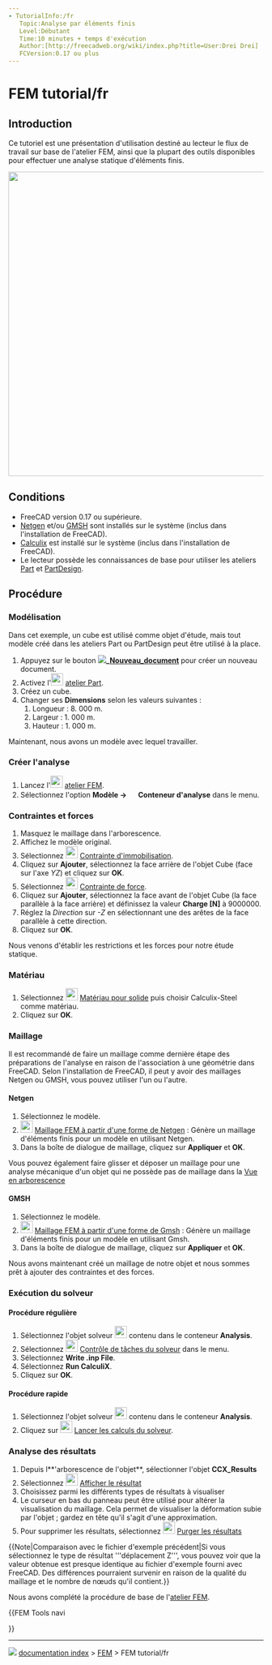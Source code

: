 ```yaml
---
- TutorialInfo:/fr
   Topic:Analyse par éléments finis
   Level:Débutant
   Time:10 minutes + temps d'exécution
   Author:[http://freecadweb.org/wiki/index.php?title=User:Drei Drei]
   FCVersion:0.17 ou plus
---
```


# FEM tutorial/fr





## Introduction

Ce tutoriel est une présentation d\'utilisation destiné au lecteur le flux de travail sur base de l\'atelier FEM, ainsi que la plupart des outils disponibles pour effectuer une analyse statique d'éléments finis.

<img alt="" src=images/FEM_tutorial_result.png  style="width:600px;">



## Conditions

-   FreeCAD version 0.17 ou supérieure.
-   [Netgen](http://sourceforge.net/projects/netgen-mesher/) et/ou [GMSH](http://geuz.org/gmsh/) sont installés sur le système (inclus dans l\'installation de FreeCAD).
-   [Calculix](http://www.calculix.de/) est installé sur le système (inclus dans l\'installation de FreeCAD).
-   Le lecteur possède les connaissances de base pour utiliser les ateliers [Part](Part_Workbench/fr.md) et [PartDesign](PartDesign_Workbench/fr.md).



## Procédure



### Modélisation

Dans cet exemple, un cube est utilisé comme objet d\'étude, mais tout modèle créé dans les ateliers Part ou PartDesign peut être utilisé à la place.

1.  Appuyez sur le bouton **![](images/)_[Nouveau_document](Std_New/fr.md)** pour créer un nouveau document.
2.  Activez l\'<img alt="" src=images/Workbench_Part.svg  style="width:24px;"> [atelier Part](Part_Workbench/fr.md).
3.  Créez un cube.
4.  Changer ses **Dimensions** selon les valeurs suivantes :
    1.  Longueur : 8. 000 m.
    2.  Largeur : 1. 000 m.
    3.  Hauteur : 1. 000 m.

Maintenant, nous avons un modèle avec lequel travailler.



### Créer l\'analyse 

1.  Lancez l\'<img alt="" src=images/Workbench_FEM.svg  style="width:24px;"> [atelier FEM](FEM_Workbench/fr.md).
2.  Sélectionnez l\'option **Modèle → <img src="images/FEM_Analysis.svg" width=16px> Conteneur d'analyse** dans le menu.



### Contraintes et forces 

1.  Masquez le maillage dans l\'arborescence.
2.  Affichez le modèle original.
3.  Sélectionnez <img alt="" src=images/FEM_ConstraintFixed.svg  style="width:24px;"> [Contrainte d\'immobilisation](FEM_ConstraintFixed/fr.md).
4.  Cliquez sur **Ajouter**, sélectionnez la face arrière de l\'objet Cube (face sur l\'axe *YZ*) et cliquez sur **OK**.
5.  Sélectionnez <img alt="" src=images/FEM_ConstraintForce.svg  style="width:24px;"> [Contrainte de force](FEM_ConstraintForce/fr.md).
6.  Cliquez sur **Ajouter**, sélectionnez la face avant de l\'objet Cube (la face parallèle à la face arrière) et définissez la valeur **Charge \[N\]** à 9000000.
7.  Réglez la *Direction* sur *-Z* en sélectionnant une des arêtes de la face parallèle à cette direction.
8.  Cliquez sur **OK**.

Nous venons d\'établir les restrictions et les forces pour notre étude statique.



### Matériau

1.  Sélectionnez <img alt="" src=images/FEM_MaterialSolid.svg  style="width:24px;"> [Matériau pour solide](FEM_MaterialSolid/fr.md) puis choisir Calculix-Steel comme matériau.
2.  Cliquez sur **OK**.



### Maillage

Il est recommandé de faire un maillage comme dernière étape des préparations de l\'analyse en raison de l\'association à une géométrie dans FreeCAD. Selon l\'installation de FreeCAD, il peut y avoir des maillages Netgen ou GMSH, vous pouvez utiliser l\'un ou l\'autre.

#### Netgen

1.  Sélectionnez le modèle.
2.  <img alt="" src=images/FEM_MeshNetgenFromShape.svg  style="width:24px;"> [Maillage FEM à partir d\'une forme de Netgen](FEM_MeshNetgenFromShape/fr.md) : Génère un maillage d\'éléments finis pour un modèle en utilisant Netgen.
3.  Dans la boîte de dialogue de maillage, cliquez sur **Appliquer** et **OK**.

Vous pouvez également faire glisser et déposer un maillage pour une analyse mécanique d\'un objet qui ne possède pas de maillage dans la [Vue en arborescence](Tree_view/fr.md)

#### GMSH

1.  Sélectionnez le modèle.
2.  <img alt="" src=images/FEM_MeshGmshFromShape.svg  style="width:24px;"> [Maillage FEM à partir d\'une forme de Gmsh](FEM_MeshGmshFromShape/fr.md) : Génère un maillage d\'éléments finis pour un modèle en utilisant Gmsh.
3.  Dans la boîte de dialogue de maillage, cliquez sur **Appliquer** et **OK**.

Nous avons maintenant créé un maillage de notre objet et nous sommes prêt à ajouter des contraintes et des forces.



### Exécution du solveur 



#### Procédure régulière 

1.  Sélectionnez l\'objet solveur <img alt="" src=images/FEM_SolverCalculixCxxtools.svg  style="width:24px;"> contenu dans le conteneur **Analysis**.
2.  Sélectionnez <img alt="" src=images/FEM_SolverControl.svg  style="width:24px;"> [Contrôle de tâches du solveur](FEM_SolverControl/fr.md) dans le menu.
3.  Sélectionnez **Write .inp File**.
4.  Sélectionnez **Run CalculiX**.
5.  Cliquez sur **OK**.



#### Procédure rapide 

1.  Sélectionnez l\'objet solveur <img alt="" src=images/FEM_SolverCalculixCxxtools.svg  style="width:24px;"> contenu dans le conteneur **Analysis**.
2.  Cliquez sur <img alt="" src=images/FEM_SolverRun.svg  style="width:24px;"> [Lancer les calculs du solveur](FEM_SolverRun/fr.md).



### Analyse des résultats 

1.  Depuis l**\'arborescence de l\'objet**, sélectionner l\'objet **CCX_Results**
2.  Sélectionnez <img alt="" src=images/FEM_ResultShow.svg  style="width:24px;"> [Afficher le résultat](FEM_ResultShow/fr.md)
3.  Choisissez parmi les différents types de résultats à visualiser
4.  Le curseur en bas du panneau peut être utilisé pour altérer la visualisation du maillage. Cela permet de visualiser la déformation subie par l\'objet ; gardez en tête qu\'il s\'agit d\'une approximation.
5.  Pour supprimer les résultats, sélectionnez <img alt="" src=images/FEM_ResultsPurge.svg  style="width:24px;"> [Purger les résultats](FEM_ResultsPurge/fr.md)


{{Note|Comparaison avec le fichier d'exemple précédent|Si vous sélectionnez le type de résultat '''déplacement Z''',  vous pouvez voir que la valeur obtenue est presque identique au fichier d'exemple fourni avec FreeCAD. Des différences pourraient survenir en raison de la qualité du maillage et le nombre de nœuds qu'il contient.}}

Nous avons complété la procédure de base de l\'[atelier FEM](FEM_Workbench/fr.md).


{{FEM Tools navi

}}



---
![](images/Button_right.svg) [documentation index](../README.md) > [FEM](Category_FEM.md) > FEM tutorial/fr
